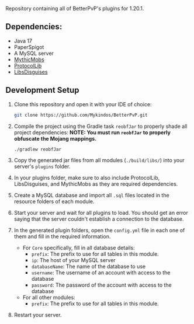 Repository containing all of BetterPvP's plugins for 1.20.1.

## Dependencies:
- Java 17
- PaperSpigot
- A MySQL server
- [MythicMobs](https://www.spigotmc.org/resources/mythicmobs.5702)
- [ProtocolLib](https://www.spigotmc.org/resources/protocollib.1997)
- [LibsDisguises](https://www.spigotmc.org/resources/libs-disguises-free.81)


## Development Setup
1. Clone this repository and open it with your IDE of choice:
    ```bash
    git clone https://github.com/Mykindos/BetterPvP.git
    ```
2. Compile the project using the Gradle task `reobfJar` to properly shade all project dependencies:
   **NOTE: You must run `reobfJar` to properly obfuscate the Mojang mappings.**
    ```bash
    ./gradlew reobfJar
    ```
   
3. Copy the generated jar files from all modules (`./build/libs/`) into your server's `plugins` folder.
4. In your plugins folder, make sure to also include ProtocolLib, LibsDisguises, and MythicMobs as they are required dependencies.
5. Create a MySQL database and import all `.sql` files located in the resource folders of each module.
6. Start your server and wait for all plugins to load. You should get an error saying that the server couldn't establish a connection to the database.
7. In the generated plugin folders, open the `config.yml` file in each one of them and fill in the required information.
   * For `Core` specifically, fill in all database details:
     * `prefix`: The prefix to use for all tables in this module.
     * `ip`: The host of your MySQL server
     * `databaseName`: The name of the database to use
     * `username`: The username of an account with access to the database
     * `password`: The password of the account with access to the database
   * For all other modules:
     * `prefix`: The prefix to use for all tables in this module. 
8. Restart your server.